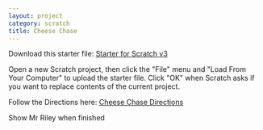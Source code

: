 ```yaml
---
layout: project
category: scratch
title: Cheese Chase
---
```


Download this starter file: [Starter for Scratch v3](https://drive.google.com/uc?export=download&id=1w85rgclsDclxrUD7ghlALJR4paiWWOsn)


Open a new Scratch project, then click the "File" menu and "Load From Your Computer" to upload the starter file. Click "OK" when Scratch asks if you want to replace contents of the current project.


Follow the Directions here: [Cheese Chase Directions](https://drive.google.com/file/d/1Q6Zcsz9YX6lgPVxKpLUULnfYspBA4GX4/view?usp=sharing)

Show Mr Riley when finished
